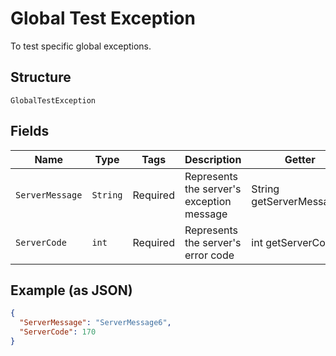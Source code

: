 
# Global Test Exception

To test specific global exceptions.

## Structure

`GlobalTestException`

## Fields

| Name | Type | Tags | Description | Getter | Setter |
|  --- | --- | --- | --- | --- | --- |
| `ServerMessage` | `String` | Required | Represents the server's exception message | String getServerMessage() | setServerMessage(String serverMessage) |
| `ServerCode` | `int` | Required | Represents the server's error code | int getServerCode() | setServerCode(int serverCode) |

## Example (as JSON)

```json
{
  "ServerMessage": "ServerMessage6",
  "ServerCode": 170
}
```

